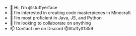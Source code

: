 - 👋 Hi, I’m @stuffyerface
- 👀 I’m interested in creating code masterpieces in Minecraft
- 🌱 I’m most proficient in Java, JS, and Python
- 💞️ I’m looking to collaborate on anything
- 📫 Contact me on Discord @Stuffy#1359

<!---
stuffyerface/stuffyerface is a ✨ special ✨ repository because its `README.md` (this file) appears on your GitHub profile.
You can click the Preview link to take a look at your changes.
--->
